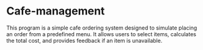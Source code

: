 # Cafe-management
This program is a simple cafe ordering system designed to simulate placing an order from a predefined menu. It allows users to select items, calculates the total cost, and provides feedback if an item is unavailable.
